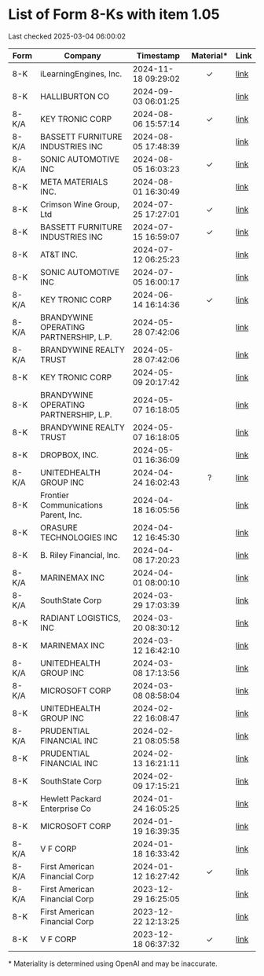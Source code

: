 # List of Form 8-Ks with item 1.05
Last checked 2025-03-04 06:00:02

|Form|Company|Timestamp|Material*|Link|
|---|---|---|:---:|---|
|8-K|iLearningEngines, Inc.|2024-11-18 09:29:02|✓|[link](https://www.sec.gov/Archives/edgar/data/1835972/000121390024099394/0001213900-24-099394-index.htm)|
|8-K|HALLIBURTON CO|2024-09-03 06:01:25||[link](https://www.sec.gov/Archives/edgar/data/45012/000004501224000052/0000045012-24-000052-index.htm)|
|8-K/A|KEY TRONIC CORP|2024-08-06 15:57:14|✓|[link](https://www.sec.gov/Archives/edgar/data/719733/000071973324000047/0000719733-24-000047-index.htm)|
|8-K/A|BASSETT FURNITURE INDUSTRIES INC|2024-08-05 17:48:39||[link](https://www.sec.gov/Archives/edgar/data/10329/000143774924024679/0001437749-24-024679-index.htm)|
|8-K/A|SONIC AUTOMOTIVE INC|2024-08-05 16:03:23|✓|[link](https://www.sec.gov/Archives/edgar/data/1043509/000104350924000063/0001043509-24-000063-index.htm)|
|8-K|META MATERIALS INC.|2024-08-01 16:30:49||[link](https://www.sec.gov/Archives/edgar/data/1431959/000095017024089345/0000950170-24-089345-index.htm)|
|8-K|Crimson Wine Group, Ltd|2024-07-25 17:27:01|✓|[link](https://www.sec.gov/Archives/edgar/data/1562151/000156215124000032/0001562151-24-000032-index.htm)|
|8-K|BASSETT FURNITURE INDUSTRIES INC|2024-07-15 16:59:07|✓|[link](https://www.sec.gov/Archives/edgar/data/10329/000143774924022743/0001437749-24-022743-index.htm)|
|8-K|AT&T INC.|2024-07-12 06:25:23||[link](https://www.sec.gov/Archives/edgar/data/732717/000073271724000046/0000732717-24-000046-index.htm)|
|8-K|SONIC AUTOMOTIVE INC|2024-07-05 16:00:17||[link](https://www.sec.gov/Archives/edgar/data/1043509/000104350924000060/0001043509-24-000060-index.htm)|
|8-K/A|KEY TRONIC CORP|2024-06-14 16:14:36|✓|[link](https://www.sec.gov/Archives/edgar/data/719733/000071973324000035/0000719733-24-000035-index.htm)|
|8-K/A|BRANDYWINE OPERATING PARTNERSHIP, L.P.|2024-05-28 07:42:06||[link](https://www.sec.gov/Archives/edgar/data/1060386/000119312524147625/0001193125-24-147625-index.htm)|
|8-K/A|BRANDYWINE REALTY TRUST|2024-05-28 07:42:06||[link](https://www.sec.gov/Archives/edgar/data/790816/000119312524147625/0001193125-24-147625-index.htm)|
|8-K|KEY TRONIC CORP|2024-05-09 20:17:42||[link](https://www.sec.gov/Archives/edgar/data/719733/000071973324000015/0000719733-24-000015-index.htm)|
|8-K|BRANDYWINE OPERATING PARTNERSHIP, L.P.|2024-05-07 16:18:05||[link](https://www.sec.gov/Archives/edgar/data/1060386/000119312524133132/0001193125-24-133132-index.htm)|
|8-K|BRANDYWINE REALTY TRUST|2024-05-07 16:18:05||[link](https://www.sec.gov/Archives/edgar/data/790816/000119312524133132/0001193125-24-133132-index.htm)|
|8-K|DROPBOX, INC.|2024-05-01 16:36:09||[link](https://www.sec.gov/Archives/edgar/data/1467623/000146762324000024/0001467623-24-000024-index.htm)|
|8-K/A|UNITEDHEALTH GROUP INC|2024-04-24 16:02:43|?|[link](https://www.sec.gov/Archives/edgar/data/731766/000073176624000150/0000731766-24-000150-index.htm)|
|8-K|Frontier Communications Parent, Inc.|2024-04-18 16:05:56||[link](https://www.sec.gov/Archives/edgar/data/20520/000119312524100764/0001193125-24-100764-index.htm)|
|8-K|ORASURE TECHNOLOGIES INC|2024-04-12 16:45:30||[link](https://www.sec.gov/Archives/edgar/data/1116463/000119312524094797/0001193125-24-094797-index.htm)|
|8-K|B. Riley Financial, Inc.|2024-04-08 17:20:23||[link](https://www.sec.gov/Archives/edgar/data/1464790/000121390024031252/0001213900-24-031252-index.htm)|
|8-K/A|MARINEMAX INC|2024-04-01 08:00:10||[link](https://www.sec.gov/Archives/edgar/data/1057060/000095017024038881/0000950170-24-038881-index.htm)|
|8-K/A|SouthState Corp|2024-03-29 17:03:39||[link](https://www.sec.gov/Archives/edgar/data/764038/000155837024004390/0001558370-24-004390-index.htm)|
|8-K|RADIANT LOGISTICS, INC|2024-03-20 08:30:12||[link](https://www.sec.gov/Archives/edgar/data/1171155/000095017024033954/0000950170-24-033954-index.htm)|
|8-K|MARINEMAX INC|2024-03-12 16:42:10||[link](https://www.sec.gov/Archives/edgar/data/1057060/000095017024030041/0000950170-24-030041-index.htm)|
|8-K/A|UNITEDHEALTH GROUP INC|2024-03-08 17:13:56||[link](https://www.sec.gov/Archives/edgar/data/731766/000073176624000085/0000731766-24-000085-index.htm)|
|8-K/A|MICROSOFT CORP|2024-03-08 08:58:04||[link](https://www.sec.gov/Archives/edgar/data/789019/000119312524062997/0001193125-24-062997-index.htm)|
|8-K|UNITEDHEALTH GROUP INC|2024-02-22 16:08:47||[link](https://www.sec.gov/Archives/edgar/data/731766/000073176624000045/0000731766-24-000045-index.htm)|
|8-K/A|PRUDENTIAL FINANCIAL INC|2024-02-21 08:05:58||[link](https://www.sec.gov/Archives/edgar/data/1137774/000119312524040749/0001193125-24-040749-index.htm)|
|8-K|PRUDENTIAL FINANCIAL INC|2024-02-13 16:21:11||[link](https://www.sec.gov/Archives/edgar/data/1137774/000119312524033753/0001193125-24-033753-index.htm)|
|8-K|SouthState Corp|2024-02-09 17:15:21||[link](https://www.sec.gov/Archives/edgar/data/764038/000095010324002017/0000950103-24-002017-index.htm)|
|8-K|Hewlett Packard Enterprise Co|2024-01-24 16:05:25||[link](https://www.sec.gov/Archives/edgar/data/1645590/000164559024000009/0001645590-24-000009-index.htm)|
|8-K|MICROSOFT CORP|2024-01-19 16:39:35||[link](https://www.sec.gov/Archives/edgar/data/789019/000119312524011295/0001193125-24-011295-index.htm)|
|8-K/A|V F CORP|2024-01-18 16:33:42||[link](https://www.sec.gov/Archives/edgar/data/103379/000119312524010243/0001193125-24-010243-index.htm)|
|8-K/A|First American Financial Corp|2024-01-12 16:27:42|✓|[link](https://www.sec.gov/Archives/edgar/data/1472787/000095017024004247/0000950170-24-004247-index.htm)|
|8-K/A|First American Financial Corp|2023-12-29 16:25:05||[link](https://www.sec.gov/Archives/edgar/data/1472787/000095017023073848/0000950170-23-073848-index.htm)|
|8-K|First American Financial Corp|2023-12-22 12:13:25||[link](https://www.sec.gov/Archives/edgar/data/1472787/000095017023072513/0000950170-23-072513-index.htm)|
|8-K|V F CORP|2023-12-18 06:37:32|✓|[link](https://www.sec.gov/Archives/edgar/data/103379/000095012323011228/0000950123-23-011228-index.htm)|

\* Materiality is determined using OpenAI and may be inaccurate.
